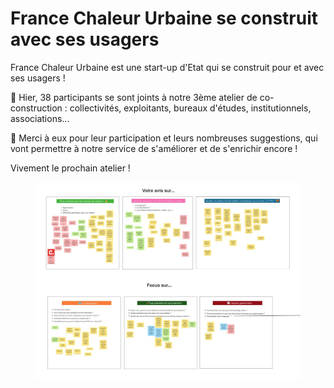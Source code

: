 # France Chaleur Urbaine se construit avec ses usagers

France Chaleur Urbaine est une start-up d'Etat qui se construit pour et avec ses usagers !

👥 Hier, 38 participants se sont joints à notre 3ème atelier de co-construction : collectivités, exploitants, bureaux d'études, institutionnels, associations...

🙌 Merci à eux pour leur participation et leurs nombreuses suggestions, qui vont permettre à notre service de s'améliorer et de s'enrichir encore !

Vivement le prochain atelier !

<figure><img src=".gitbook/assets/image (5).png" alt=""><figcaption></figcaption></figure>

